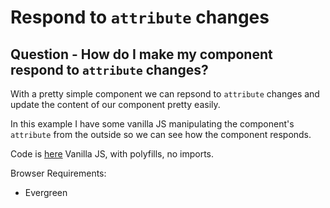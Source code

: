# Respond to `attribute` changes

## Question - How do I make my component respond to `attribute` changes?

With a pretty simple component we can repsond to `attribute` changes and update the content of our component pretty easily.

In this example I have some vanilla JS manipulating the component's `attribute` from the outside so we can see how the component responds.

Code is [here](./custom-element.js)
Vanilla JS, with polyfills, no imports.

Browser Requirements:

- Evergreen
